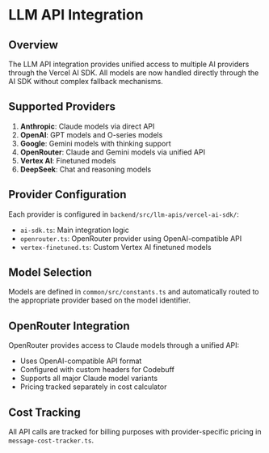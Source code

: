 # LLM API Integration

## Overview

The LLM API integration provides unified access to multiple AI providers through the Vercel AI SDK. All models are now handled directly through the AI SDK without complex fallback mechanisms.

## Supported Providers

1. **Anthropic**: Claude models via direct API
2. **OpenAI**: GPT models and O-series models
3. **Google**: Gemini models with thinking support
4. **OpenRouter**: Claude and Gemini models via unified API
5. **Vertex AI**: Finetuned models
6. **DeepSeek**: Chat and reasoning models

## Provider Configuration

Each provider is configured in `backend/src/llm-apis/vercel-ai-sdk/`:

- `ai-sdk.ts`: Main integration logic
- `openrouter.ts`: OpenRouter provider using OpenAI-compatible API
- `vertex-finetuned.ts`: Custom Vertex AI finetuned models

## Model Selection

Models are defined in `common/src/constants.ts` and automatically routed to the appropriate provider based on the model identifier.

## OpenRouter Integration

OpenRouter provides access to Claude models through a unified API:

- Uses OpenAI-compatible API format
- Configured with custom headers for Codebuff
- Supports all major Claude model variants
- Pricing tracked separately in cost calculator

## Cost Tracking

All API calls are tracked for billing purposes with provider-specific pricing in `message-cost-tracker.ts`.
